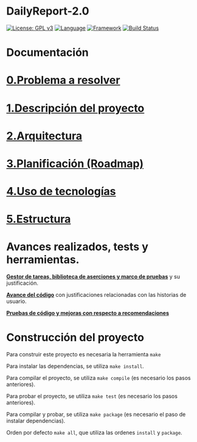 # DailyReport-2.0

[![License: GPL v3](https://img.shields.io/badge/License-GPLv3-blue.svg)](https://www.gnu.org/licenses/gpl-3.0) [![Language](https://img.shields.io/badge/Language-Java-fd6a02.svg)](https://www.java.com/) [![Framework](https://img.shields.io/badge/Framework-Spring-brightgreen.svg)](https://spring.io/) [![Build Status](https://travis-ci.com/Guillergood/DailyReport-2.0.svg?branch=main)](https://travis-ci.org/Guillergood/DailyReport-2.0)



# Documentación

# [**0.Problema a resolver**](https://guillergood.github.io/DailyReport-2.0/)

# [**1.Descripción del proyecto**](https://guillergood.github.io/DailyReport-2.0/docs/Descripcion.html)

# [**2.Arquitectura**](https://guillergood.github.io/DailyReport-2.0/docs/Arquitectura.html)

# [**3.Planificación (Roadmap)**](https://guillergood.github.io/DailyReport-2.0/docs/Planificacion.html)

# [**4.Uso de tecnologías**](https://guillergood.github.io/DailyReport-2.0/docs/Tecnologias.html)

# [**5.Estructura**](https://guillergood.github.io/DailyReport-2.0/docs/Estructura.html)


# Avances realizados, tests y herramientas.

[**Gestor de tareas, biblioteca de aserciones y marco de pruebas**](https://guillergood.github.io/DailyReport-2.0/docs/Tecnologias.html) y su justificación.

[**Avance del código**](https://guillergood.github.io/DailyReport-2.0/docs/Avance.html) con justificaciones relacionadas con las historias de usuario.

[**Pruebas de código y mejoras con respecto a recomendaciones**](https://guillergood.github.io/DailyReport-2.0/docs/Sugerencias.html)

# Construcción del proyecto

Para construir este proyecto es necesaria la herramienta ```make```

Para instalar las dependencias, se utiliza ```make install```.

Para compilar el proyecto, se utiliza ```make compile``` (es necesario los pasos anteriores).

Para probar el proyecto, se utiliza ```make test``` (es necesario los pasos anteriores).

Para compilar y probar, se utiliza ```make package``` (es necesario el paso de instalar dependencias).

Orden por defecto ```make all```, que utiliza  las ordenes ```install``` y ```package```.